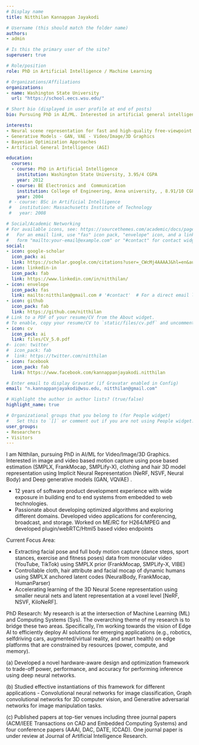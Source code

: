 ```yaml
---
# Display name
title: Nitthilan Kannappan Jayakodi

# Username (this should match the folder name)
authors:
- admin

# Is this the primary user of the site?
superuser: true

# Role/position
role: PhD in Artificial Intelligence / Machine Learning

# Organizations/Affiliations
organizations:
- name: Washington State University
  url: "https://school.eecs.wsu.edu/"

# Short bio (displayed in user profile at end of posts)
bio: Pursuing PhD in AI/ML. Interested in artificial general intelligence (AGI) and Deep generativemodels (GAN, VQVAE) for Video/Image/3D Graphics (GCN/CNN). 12 years of software product development experience with wide exposure in building end to end systems from embedded to web technologies.

interests:
- Neural scene representation for fast and high-quality free-viewpoint
- Generative Models - GAN, VAE - Video/Image/3D Graphics
- Bayesian Optimization Approaches
- Artificial General Intelligence (AGI)

education:
  courses:
  - course: PhD in Artificial Intelligence
    institution: Washington State University, 3.95/4 CGPA
    year: 2012 
  - course: BE Electronics and  Communication
    institution: College of Engineering, Anna university, , 8.91/10 CGPA
    year: 2004
 # - course: BSc in Artificial Intelligence
 #   institution: Massachusetts Institute of Technology
 #   year: 2008

# Social/Academic Networking
# For available icons, see: https://sourcethemes.com/academic/docs/page-builder/#icons
#   For an email link, use "fas" icon pack, "envelope" icon, and a link in the
#   form "mailto:your-email@example.com" or "#contact" for contact widget.
social:
- icon: google-scholar
  icon_pack: ai
  link: https://scholar.google.com/citations?user=_CWcMj4AAAAJ&hl=en&authuser=1
- icon: linkedin-in
  icon_pack: fab
  link: https://www.linkedin.com/in/nitthilan/
- icon: envelope
  icon_pack: fas
  link: mailto:nitthilan@gmail.com # '#contact'  # For a direct email link, use "mailto:test@example.org".
- icon: github
  icon_pack: fab
  link: https://github.com/nitthilan
# Link to a PDF of your resume/CV from the About widget.
# To enable, copy your resume/CV to `static/files/cv.pdf` and uncomment the lines below.
- icon: cv
  icon_pack: ai
  link: files/CV_5.0.pdf
#- icon: twitter
#  icon_pack: fab
#  link: https://twitter.com/nitthilan
- icon: facebook
  icon_pack: fab
  link: https://www.facebook.com/kannappanjayakodi.nitthilan

# Enter email to display Gravatar (if Gravatar enabled in Config)
email: "n.kannappanjayakodi@wsu.edu, nitthilan@gmail.com"

# Highlight the author in author lists? (true/false)
highlight_name: true

# Organizational groups that you belong to (for People widget)
#   Set this to `[]` or comment out if you are not using People widget.
user_groups:
- Researchers
- Visitors
---
```


I am  Nitthilan, pursuing PhD in AI/ML for Video/Image/3D Graphics. Interested in image and video based motion capture using pose based estimation (SMPLX, FrankMocap, SMPLify-X), clothing and hair 3D model representation using Implicit Neural Representation (NeRF, NSVF, Neural Body) and Deep generative models (GAN, VQVAE) .
- 12 years of software product development experience with wide exposure in building end to end
systems from embedded to web technologies.
- Passionate about developing optimized algorithms and exploring different domains. Developed video applications for conferencing, broadcast, and storage. Worked on ME/RC for H264/MPEG and developed plugin/webRTC/Html5 based video endpoints

Current Focus Area: 

- Extracting facial pose and full body motion capture (dance steps, sport stances, exercise and fitness poses) data from monocular video (YouTube, TikTok) using SMPLX prior (FrankMocap, SMPLify-X, VIBE)
- Controllable cloth, hair attribute and facial mocap of dynamic humans using SMPLX anchored latent codes (NeuralBody, FrankMocap, HumanParser)
- Accelerating learning of the 3D Neural Scene representation using smaller neural nets and latent representation at a voxel level [NeRF, NSVF, KiloNeRF].

PhD Research: My research is at the intersection of Machine Learning (ML) and Computing Systems (Sys). The overarching theme of my research is to bridge these two areas. Specifically, I’m working towards the vision of Edge AI to efficiently deploy AI solutions for emerging applications (e.g., robotics, selfdriving cars, augmented/virtual reality, and smart health) on edge platforms that are constrained by resources (power, compute, and memory).

(a) Developed a novel hardware-aware design and optimization framework to trade-off power, performance, and accuracy for performing inference using deep neural networks.

(b) Studied effective instantiations of this framework for different applications - Convolutional neural networks for image classification, Graph convolutional networks for 3D computer vision, and Generative adversarial networks for image manipulation tasks.

(c) Published papers at top-tier venues including three journal papers (ACM/IEEE Transactions
on CAD and Embedded Computing Systems) and four conference papers (AAAI, DAC, DATE,
ICCAD). One journal paper is under review at Journal of Artificial Intelligence Research.

